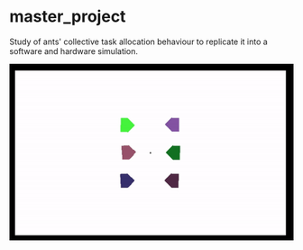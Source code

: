 # master_project
Study of ants' collective task allocation behaviour to replicate it into a software and hardware simulation.

![Current status](https://github.com/alevani/master_project/blob/main/assets/gifa.gif)

